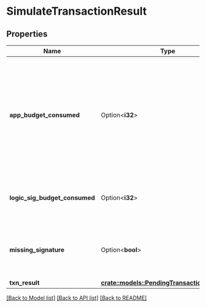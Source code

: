 # SimulateTransactionResult

## Properties

Name | Type | Description | Notes
------------ | ------------- | ------------- | -------------
**app_budget_consumed** | Option<**i32**> | Budget used during execution of an app call transaction. This value includes budged used by inner app calls spawned by this transaction. | [optional]
**logic_sig_budget_consumed** | Option<**i32**> | Budget used during execution of a logic sig transaction. | [optional]
**missing_signature** | Option<**bool**> | A boolean indicating whether this transaction is missing signatures | [optional]
**txn_result** | [**crate::models::PendingTransactionResponse**](PendingTransactionResponse.md) |  | 

[[Back to Model list]](../README.md#documentation-for-models) [[Back to API list]](../README.md#documentation-for-api-endpoints) [[Back to README]](../README.md)


